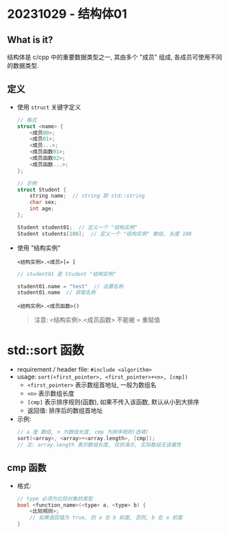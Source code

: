 # 20231029 - 结构体01

## What is it?
结构体是 c/cpp 中的重要数据类型之一, 其由多个 "成员" 组成, 各成员可使用不同的数据类型.

## 定义
* 使用 `struct` 关键字定义
  ```cpp
  // 格式
  struct <name> {
      <成员00>;
      <成员01>;
      <成员...>;
      <成员函数01>;
      <成员函数02>;
      <成员函数...>;
  };

  // 示例
  struct Student {
      string name;  // string 即 std::string
      char sex;
      int age;
  };
  
  Student student01;  // 定义一个 "结构实例"
  Student students[100];  // 定义一个 "结构实例" 数组, 长度 100  
  ```
* 使用 "结构实例"

  `<结构实例>.<成员>[= ]`
  ```cpp
  // student01 是 Student "结构实例"

  student01.name = "test"  // 设置名称
  student01.name  // 获取名称
  ```
  `<结构实例>.<成员函数>()`
  > 注意: <结构实例>.<成员函数> 不能被 = 重赋值

# std::sort 函数
* requirement / header file: `#include <algorithm>`
* usage: `sort(<first_pointer>, <first_pointer>+<n>, [cmp])`
    * `<first_pointer>` 表示数组首地址, 一般为数组名
    * `<n>` 表示数组长度
    * `[cmp]` 表示排序规则(函数), 如果不传入该函数, 默认从小到大排序
    * 返回值: 排序后的数组首地址
* 示例: 
  ```cpp
  // a 是 数组, n 为数组长度, cmp 为排序规则(选填)
  sort(<array>, <array>+<array.length>, [cmp]);
  // 注: array.length 表示数组长度, 仅供演示, 实际数组无该属性
  ```

## cmp 函数
* 格式:
  ```cpp
  // type 必须为比较对象的类型
  bool <function_name>(<type> a, <type> b) {
      <比较规则>;
      // 如果返回值为 true, 则 a 在 b 前面, 否则, b 在 a 前面
  }
  ```
